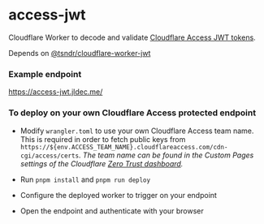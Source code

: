 # access-jwt

Cloudflare Worker to decode and validate [Cloudflare Access JWT tokens](https://developers.cloudflare.com/cloudflare-one/identity/authorization-cookie/validating-json).

Depends on [@tsndr/cloudflare-worker-jwt](https://github.com/tsndr/cloudflare-worker-jwt)

### Example endpoint
https://access-jwt.jldec.me/

### To deploy on your own Cloudflare Access protected endpoint

- Modify `wrangler.toml` to use your own Cloudflare Access team name. This is required in order to fetch public keys from `https://${env.ACCESS_TEAM_NAME}.cloudflareaccess.com/cdn-cgi/access/certs`. _The team name can be found in the Custom Pages settings of the Cloudflare [Zero Trust dashboard](https://one.dash.cloudflare.com)._

- Run `pnpm install` and `pnpm run deploy`
- Configure the deployed worker to trigger on your endpoint
- Open the endpoint and authenticate with your browser
